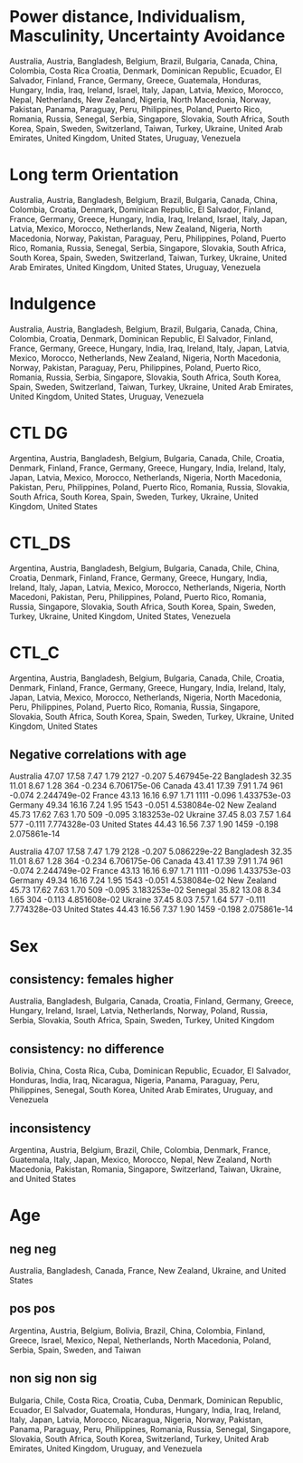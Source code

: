 # Power distance, Individualism, Masculinity, Uncertainty Avoidance

Australia, Austria, Bangladesh, Belgium, Brazil, Bulgaria, Canada, China, Colombia, Costa Rica Croatia, Denmark, Dominican Republic, Ecuador, El Salvador, Finland, France, Germany, Greece, Guatemala, Honduras, Hungary, India, Iraq, Ireland, Israel, Italy, Japan, Latvia, Mexico, Morocco, Nepal, Netherlands, New Zealand, Nigeria, North Macedonia, Norway, Pakistan, Panama, Paraguay, Peru, Philippines, Poland, Puerto Rico, Romania, Russia, Senegal, Serbia, Singapore, Slovakia, South Africa, South Korea, Spain, Sweden, Switzerland, Taiwan, Turkey, Ukraine, United Arab Emirates, United Kingdom, United States, Uruguay, Venezuela


# Long term Orientation

Australia, Austria, Bangladesh, Belgium, Brazil, Bulgaria, Canada, China, Colombia, Croatia, Denmark, Dominican Republic, El Salvador, Finland, France, Germany, Greece, Hungary, India, Iraq, Ireland, Israel, Italy, Japan, Latvia, Mexico, Morocco, Netherlands, New Zealand, Nigeria, North Macedonia, Norway, Pakistan, Paraguay, Peru, Philippines, Poland, Puerto Rico, Romania, Russia, Senegal, Serbia, Singapore, Slovakia, South Africa, South Korea, Spain, Sweden, Switzerland, Taiwan, Turkey, Ukraine, United Arab Emirates, United Kingdom, United States, Uruguay, Venezuela  
# Indulgence

Australia, Austria, Bangladesh, Belgium, Brazil, Bulgaria, Canada, China, Colombia, Croatia, Denmark, Dominican Republic, El Salvador, Finland, France, Germany, Greece, Hungary, India, Iraq, Ireland, Italy, Japan, Latvia, Mexico, Morocco, Netherlands, New Zealand, Nigeria, North Macedonia, Norway, Pakistan, Paraguay, Peru, Philippines, Poland, Puerto Rico, Romania, Russia, Serbia, Singapore, Slovakia, South Africa, South Korea, Spain, Sweden, Switzerland, Taiwan, Turkey, Ukraine, United Arab Emirates, United Kingdom, United States, Uruguay, Venezuela

# CTL DG

Argentina, Austria, Bangladesh, Belgium, Bulgaria, Canada, Chile, Croatia, Denmark, Finland, France, Germany, Greece, Hungary, India, Ireland, Italy, Japan, Latvia, Mexico, Morocco, Netherlands, Nigeria, North Macedonia, Pakistan, Peru, Philippines, Poland, Puerto Rico, Romania, Russia, Slovakia, South Africa, South Korea, Spain, Sweden, Turkey, Ukraine, United Kingdom, United States 

# CTL_DS

Argentina, Austria, Bangladesh, Belgium, Bulgaria, Canada, Chile, China, Croatia, Denmark, Finland, France, Germany, Greece, Hungary, India, Ireland, Italy, Japan, Latvia, Mexico, Morocco, Netherlands, Nigeria, North Macedoni, Pakistan, Peru, Philippines, Poland, Puerto Rico, Romania, Russia, Singapore, Slovakia, South Africa, South Korea, Spain, Sweden, Turkey, Ukraine, United Kingdom, United States, Venezuela

# CTL_C

Argentina, Austria, Bangladesh, Belgium, Bulgaria, Canada, Chile, Croatia, Denmark, Finland, France, Germany, Greece, Hungary, India, Ireland, Italy, Japan, Latvia, Mexico, Morocco, Netherlands, Nigeria, North Macedonia, Peru, Philippines, Poland, Puerto Rico, Romania, Russia, Singapore, Slovakia, South Africa, South Korea, Spain, Sweden, Turkey, Ukraine, United Kingdom, United States


## Negative correlations with age
Australia        47.07  17.58                 7.47               1.79 2127 -0.207 5.467945e-22
Bangladesh       32.35  11.01                 8.67               1.28  364 -0.234 6.706175e-06
Canada           43.41  17.39                 7.91               1.74  961 -0.074 2.244749e-02
France           43.13  16.16                 6.97               1.71 1111 -0.096 1.433753e-03
Germany          49.34  16.16                 7.24               1.95 1543 -0.051 4.538084e-02
New Zealand      45.73  17.62                 7.63               1.70  509 -0.095 3.183253e-02
Ukraine          37.45   8.03                 7.57               1.64  577 -0.111 7.774328e-03
United States    44.43  16.56                 7.37               1.90 1459 -0.198 2.075861e-14

Australia        47.07  17.58                 7.47               1.79 2128 -0.207 5.086229e-22
Bangladesh       32.35  11.01                 8.67               1.28  364 -0.234 6.706175e-06
Canada           43.41  17.39                 7.91               1.74  961 -0.074 2.244749e-02
France           43.13  16.16                 6.97               1.71 1111 -0.096 1.433753e-03
Germany          49.34  16.16                 7.24               1.95 1543 -0.051 4.538084e-02
New Zealand      45.73  17.62                 7.63               1.70  509 -0.095 3.183253e-02
Senegal          35.82  13.08                 8.34               1.65  304 -0.113 4.851608e-02
Ukraine          37.45   8.03                 7.57               1.64  577 -0.111 7.774328e-03
United States    44.43  16.56                 7.37               1.90 1459 -0.198 2.075861e-14

# Sex

## consistency: females higher

Australia, Bangladesh, Bulgaria, Canada, Croatia, Finland, Germany, Greece, Hungary, Ireland, Israel, Latvia, Netherlands, Norway, Poland, Russia, Serbia, Slovakia, South Africa, Spain, Sweden, Turkey, United Kingdom

## consistency: no difference
Bolivia, China, Costa Rica, Cuba, Dominican Republic, Ecuador, El Salvador, Honduras, India, Iraq, Nicaragua, Nigeria, Panama, Paraguay, Peru, Philippines, Senegal, South Korea, United Arab Emirates, Uruguay, and Venezuela

## inconsistency
Argentina, Austria, Belgium, Brazil, Chile, Colombia, Denmark, France, Guatemala, Italy, Japan, Mexico, Morocco, Nepal, New Zealand, North Macedonia, Pakistan, Romania, Singapore, Switzerland, Taiwan, Ukraine, and United States

# Age

## neg neg

Australia, Bangladesh, Canada, France, New Zealand, Ukraine, and United States

## pos pos

Argentina, Austria, Belgium, Bolivia, Brazil, China, Colombia, Finland, Greece, Israel, Mexico, Nepal, Netherlands, North Macedonia, Poland, Serbia, Spain, Sweden, and Taiwan

## non sig non sig

Bulgaria, Chile, Costa Rica, Croatia, Cuba, Denmark, Dominican Republic, Ecuador, El Salvador, Guatemala, Honduras, Hungary, India, Iraq, Ireland, Italy, Japan, Latvia, Morocco, Nicaragua, Nigeria, Norway, Pakistan, Panama, Paraguay, Peru, Philippines, Romania, Russia, Senegal, Singapore, Slovakia, South Africa, South Korea, Switzerland, Turkey, United Arab Emirates, United Kingdom, Uruguay, and Venezuela









